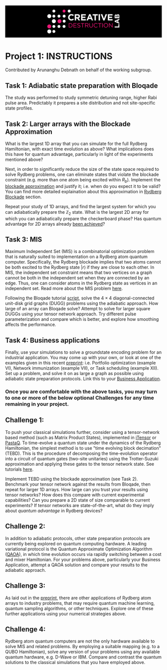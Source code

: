 ![CDL 2022 Cohort Project](../CDL_logo.jpg)
# Project 1: INSTRUCTIONS

Contributed by Arunanghu Debnath on behalf of the working subgroup.


## Task 1: Adiabatic state preparation with Bloqade

The study was performed to study symmetric detuning range, higher Rabi pulse area. Predictably it prepares a site distribution and not site-specific state profiles.

## Task 2: Larger arrays with the Blockade Approximation

What is the largest 1D array that you can simulate for the full Rydberg Hamiltonian, with exact time evolution as above? 
What implications does this have for quantum advantage, particularly in light of the experiments mentioned above?

Next, in order to significantly reduce the size of the state space required to solve Rydberg problems, one can eliminate states that violate the blockade constraint (e.g. more than one atom being excited within $R_b$).  Implement the [blockade approximation](https://queracomputing.github.io/Bloqade.jl/dev/tutorials/2.adiabatic/main/#Emulation-in-the-Blockade-Subspace) and justify it; i.e. when do you expect it to be valid? You can find more detailed explaination about this approximation in [Rydberg Blockade](https://queracomputing.github.io/Bloqade.jl/dev/tutorials/1.blockade/main/) section.

Repeat your study of 1D arrays, and find the largest system for which you can adiabatically prepare the $\mathbb{Z}_2$ state.
What is the largest 2D array for which you can adiabatically prepare the checkerboard phase?  Has quantum advantage for 2D arrays already [been achieved](https://www.nature.com/articles/s41586-021-03582-4)?

## Task 3: MIS

Maximum Independent Set (MIS) is a combinatorial optimization problem that is naturally suited to implementation on a Rydberg atom quantum computer. Specifically, the Rydberg blockade implies that two atoms cannot be both excited to the Rydberg state $| r \rangle$ if they are close to each other. In MIS, the independent set constraint means that two vertices on a graph cannot be both in the independent set when they are connected by an edge. Thus, one can consider atoms in the Rydberg state as vertices in an independent set. Read more about the MIS problem [here](https://queracomputing.github.io/Bloqade.jl/dev/tutorials/4.MIS/main/#mis-tutorial).

Following the Bloqade tutorial [script](https://github.com/QuEraComputing/Bloqade.jl/blob/master/examples/4.MIS/main.jl), solve the $4 \times 4$ diagonal-connected unit-disk grid graphs (DUGG) problems using the adiabatic approach. How large of an array can Bloqade solve?  Attempt to solve for larger square DUGGs using your tensor network approach. Try different pulse parameterization and compare which is better, and explore how smoothing affects the performance.

## Task 4: Business applications

Finally, use your simulations to solve a groundstate encoding problem for an industrial application.  You may come up with your own, or look at one of the examples given in this recent [preprint](https://arxiv.org/abs/2205.08500): i.e. Portfolio optimization (example VI), Network immunization (example VII), or Task scheduling (example XII). Set up a problem, and solve it on as large a graph as possible using adiabatic state preparation protocols. Link this to your [Business Application](./Business_Application.md).

### Once you are comfortable with the above tasks, you may turn to one or more of the below optional **Challenges** for any time remaining in your project. 

## Challenge 1:
To push your classical simulations further, consider using a tensor-network based method (such as Matrix Product States), implemented in [iTensor](https://itensor.org) or [PastaQ](https://github.com/GTorlai/PastaQ.jl). To time-evolve a quantum state under the dynamics of the Rydberg Hamiltonian, the simplest method is to use "time evolving block decimation" (TEBD). This is the procedure of decomposing the time-evolution operator into a circuit of quantum gates (two-site unitaries) using the Trotter-Suzuki approximation and applying these gates to the tensor network state. See tutorials [here](https://docs.juliahub.com/ITensors/P3pqL/0.2.0/getting_started/Tutorials.html#Getting-Started-with-MPS-Time-Evolution-1).

Implement TEBD using the blockade approximation (see Task 2). Benchmark your tensor network against the results from Bloqade, then repeat for larger 1D arrays.  How large can you trust your results using tensor networks? How does this compare with current experimental capabilities?  Can you prepare a 2D state of size comparable to current experiments? If tensor networks are state-of-the-art, what do they imply about *quantum advantage* in Rydberg devices?

## Challenge 2:
In addition to adiabatic protocols, other state preparation protocols are currently being explored on quantum computing hardware.  A leading variational protocol is the Quantum Approximate Optimization Algorithm ([QAOA](https://queracomputing.github.io/Bloqade.jl/dev/tutorials/4.MIS/main/#QAOA-with-Piecewise-Constant-Pulses)), in which time evolution occurs via rapidly switching between a cost and mixer Hamiltonian.  For your problems above, particularly your Business Application, attempt a QAOA solution and compare your results to the adiabatic approach.

## Challenge 3:

As laid out in the [preprint](https://arxiv.org/abs/2205.08500), there are other applications of Rydberg atom arrays to industry problems, that may require quantum machine learning, quantum sampling algorithms, or other techniques. Explore one of these further applications using your numerical strategies above.

## Challenge 4:

Rydberg atom quantum computers are not the only hardware available to solve MIS and related problems. By employing a suitable mapping (e.g. to a QUBO Hamiltonian), solve any version of your problems using any available quantum hardware, e.g. D-Wave or IBM. Compare and contrast the quantum solutions to the classical simulations that you have employed above.






